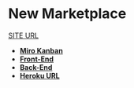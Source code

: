 # New Marketplace

[SITE URL](https://new-marketplace.netlify.app/)

- **[Miro Kanban](https://miro.com/app/board/o9J_lybK2B0=/)**
- **[Front-End](https://github.com/matheussla/new-marketplace-FRONT-END.git)**
- **[Back-End](https://github.com/matheussla/new-marketplace-BACK-END.git)**
- **[Heroku URL](https://new-marketplace.herokuapp.com)**

